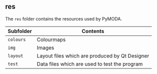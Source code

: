 ## res

The `res` folder contains the resources used by PyMODA.

| Subfolder | Contents |
| ----- | ----- |
| `colours` | Colourmaps | 
| `img` | Images | 
| `layout` | Layout files which are produced by Qt Designer | 
| `test` | Data files which are used to test the program | 